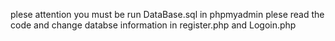 plese attention you must be run DataBase.sql in phpmyadmin
plese read the code and change databse information in register.php and Logoin.php
